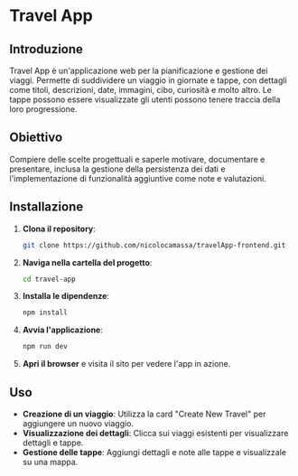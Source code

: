 # Travel App

## Introduzione

Travel App è un'applicazione web per la pianificazione e gestione dei viaggi. Permette di suddividere un viaggio in giornate e tappe, con dettagli come titoli, descrizioni, date, immagini, cibo, curiosità e molto altro. Le tappe possono essere visualizzate gli utenti possono tenere traccia della loro progressione.

## Obiettivo

Compiere delle scelte progettuali e saperle motivare, documentare e presentare, inclusa la gestione della persistenza dei dati e l'implementazione di funzionalità aggiuntive come note e valutazioni.



## Installazione

1. **Clona il repository**:
    ```bash
    git clone https://github.com/nicolocamassa/travelApp-frontend.git
    ```

2. **Naviga nella cartella del progetto**:
    ```bash
    cd travel-app
    ```

3. **Installa le dipendenze**:
    ```bash
    npm install
    ```

4. **Avvia l'applicazione**:
    ```bash
    npm run dev
    ```

5. **Apri il browser** e visita il sito per vedere l'app in azione.

## Uso

- **Creazione di un viaggio**: Utilizza la card "Create New Travel" per aggiungere un nuovo viaggio.
- **Visualizzazione dei dettagli**: Clicca sui viaggi esistenti per visualizzare dettagli e tappe.
- **Gestione delle tappe**: Aggiungi dettagli e note alle tappe e visualizzale su una mappa.



